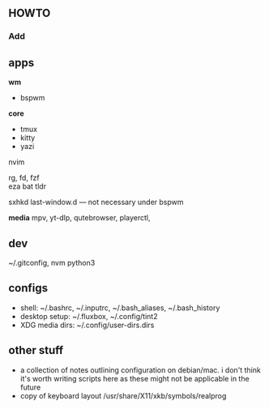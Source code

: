 ## HOWTO

### Add


## apps

**wm**
- bspwm

**core**
* tmux
* kitty
* yazi

nvim

rg, fd, fzf  
eza
bat
tldr

sxhkd
last-window.d — not necessary under bspwm

**media**
mpv, yt-dlp, 
qutebrowser, playerctl,

## dev

~/.gitconfig,
nvm
python3

## configs

- shell: ~/.bashrc, ~/.inputrc, ~/.bash_aliases, ~/.bash_history
- desktop setup: ~/.fluxbox, ~/.config/tint2
- XDG media dirs: ~/.config/user-dirs.dirs

## other stuff

- a collection of notes outlining configuration on debian/mac. i don't think it's worth writing scripts here as these might not be applicable in the future
- copy of keyboard layout /usr/share/X11/xkb/symbols/realprog
